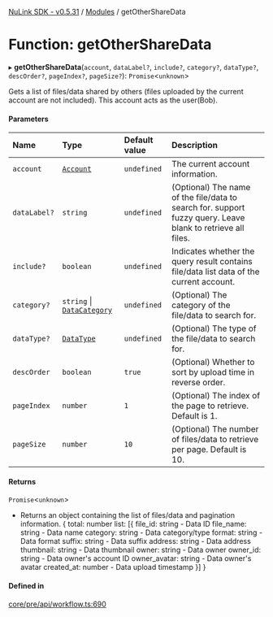 [NuLink SDK - v0.5.31](../README.md) / [Modules](../modules.md) / getOtherShareData

# Function: getOtherShareData

▸ **getOtherShareData**(`account`, `dataLabel?`, `include?`, `category?`, `dataType?`, `descOrder?`, `pageIndex?`, `pageSize?`): `Promise`<`unknown`\>

Gets a list of files/data shared by others (files uploaded by the current account are not included). This account acts as the user(Bob).

#### Parameters

| Name | Type | Default value | Description |
| :------ | :------ | :------ | :------ |
| `account` | [`Account`](../classes/Account.md) | `undefined` | The current account information. |
| `dataLabel?` | `string` | `undefined` | (Optional) The name of the file/data to search for. support fuzzy query. Leave blank to retrieve all files. |
| `include?` | `boolean` | `undefined` | Indicates whether the query result contains file/data list data of the current account. |
| `category?` | `string` \| [`DataCategory`](../enums/DataCategory.md) | `undefined` | (Optional) The category of the file/data to search for. |
| `dataType?` | [`DataType`](../enums/DataType.md) | `undefined` | (Optional) The type of the file/data to search for. |
| `descOrder` | `boolean` | `true` | (Optional) Whether to sort by upload time in reverse order. |
| `pageIndex` | `number` | `1` | (Optional) The index of the page to retrieve. Default is 1. |
| `pageSize` | `number` | `10` | (Optional) The number of files/data to retrieve per page. Default is 10. |

#### Returns

`Promise`<`unknown`\>

- Returns an object containing the list of files/data and pagination information.
                        {
                            total: number
                            list: [{
                                file_id: string - Data ID
                                file_name: string - Data name
                                category: string - Data category/type
                                format: string - Data format
                                suffix: string - Data suffix
                                address: string - Data address
                                thumbnail: string - Data thumbnail
                                owner: string - Data owner
                                owner_id: string - Data owner's account ID
                                owner_avatar: string - Data owner's avatar
                                created_at: number - Data upload timestamp
                            }]
                        }

#### Defined in

[core/pre/api/workflow.ts:690](https://github.com/NuLink-network/nulink-sdk/blob/b71aeb1/src/core/pre/api/workflow.ts#L690)
